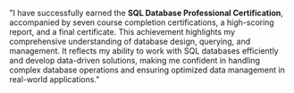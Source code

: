 "I have successfully earned the **SQL Database Professional Certification**, accompanied by seven course completion certifications, a high-scoring report, and a final certificate. This achievement 
  highlights my comprehensive understanding of database design, querying, and management. It reflects my ability to work with SQL databases efficiently and develop data-driven solutions, making 
    me confident in handling complex database operations and ensuring optimized data management in real-world applications."
